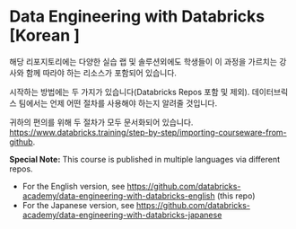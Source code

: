 # Data Engineering with Databricks [Korean ]

해당 리포지토리에는 다양한 실습 랩 및 솔루션외에도 학생들이 이 과정을 가르치는 강사와 함께 따라야 하는 리소스가 포함되어 있습니다.

시작하는 방법에는 두 가지가 있습니다(Databricks Repos 포함 및 제외). 데이터브릭스 팀에서는 언제 어떤 절차를 사용해야 하는지 알려줄 것입니다.

귀하의 편의를 위해 두 절차가 모두 문서화되어 있습니다. 
<a href="https://www.databricks.training/step-by-step/importing-courseware-from-github" target="_blank">https&#58;//www.databricks.training/step-by-step/importing-courseware-from-github</a>.<br/>

**Special Note:** This course is published in multiple languages via different repos.
* For the English version, see https://github.com/databricks-academy/data-engineering-with-databricks-english (this repo)
* For the Japanese version, see https://github.com/databricks-academy/data-engineering-with-databricks-japanese 

